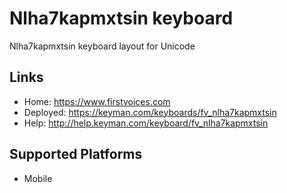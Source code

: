 Nlha7kapmxtsin keyboard
======================

Nlha7kapmxtsin keyboard layout for Unicode

Links
-----

 * Home:     <https://www.firstvoices.com>
 * Deployed: <https://keyman.com/keyboards/fv_nlha7kapmxtsin>
 * Help:     <http://help.keyman.com/keyboard/fv_nlha7kapmxtsin>
 
Supported Platforms
-------------------

 * Mobile
